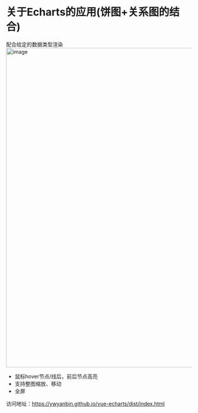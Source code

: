 # 关于Echarts的应用(饼图+关系图的结合)

配合给定的数据类型渲染
<img width="865" alt="image" src="https://user-images.githubusercontent.com/29890680/183365006-48008c72-8b99-47fe-88fe-49d8c32af9a5.png">


- 鼠标hover节点/线后，前后节点高亮
- 支持整图缩放、移动
- 全屏

访问地址：https://ywyanbin.github.io/vue-echarts/dist/index.html

